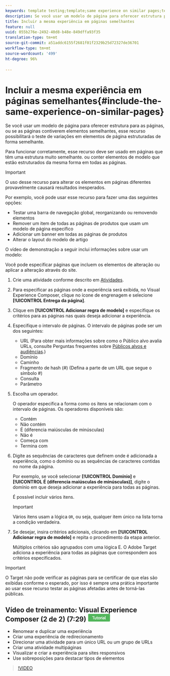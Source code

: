```yaml
---
keywords: template testing;template;same experience on similar pages;template test
description: Se você usar um modelo de página para oferecer estrutura para as páginas, ou se as páginas contiverem elementos semelhantes, esse recurso possibilitará o teste de variações em elementos de página estruturadas de forma semelhante.
title: Incluir a mesma experiência em páginas semelhantes
feature: null
uuid: 055b276e-2492-40d8-b48e-849dffa93f35
translation-type: tm+mt
source-git-commit: a51addc6155f2681f01f2329b25d72327de36701
workflow-type: tm+mt
source-wordcount: '499'
ht-degree: 96%

---
```



# Incluir a mesma experiência em páginas semelhantes{#include-the-same-experience-on-similar-pages}

Se você usar um modelo de página para oferecer estrutura para as páginas, ou se as páginas contiverem elementos semelhantes, esse recurso possibilitará o teste de variações em elementos de página estruturadas de forma semelhante.

Para funcionar corretamente, esse recurso deve ser usado em páginas que têm uma estrutura muito semelhante. ou conter elementos de modelo que estão estruturados da mesma forma em todas as páginas.

>[!IMPORTANT]
>
>O uso desse recurso para alterar os elementos em páginas diferentes provavelmente causará resultados inesperados.

Por exemplo, você pode usar esse recurso para fazer uma das seguintes opções:

* Testar uma barra de navegação global, reorganizando ou removendo elementos
* Remover um item de todas as páginas de produtos que usam um modelo de página específico
* Adicionar um banner em todas as páginas de produtos
* Alterar o layout do modelo de artigo

O vídeo de demonstração a seguir inclui informações sobre usar um modelo:

Você pode especificar páginas que incluem os elementos de alteração ou aplicar a alteração através do site.

1. Crie uma atividade conforme descrito em [Atividades](../../c-activities/activities.md#concept_D317A95A1AB54674BA7AB65C7985BA03).
1. Para especificar as páginas onde a experiência será exibida, no Visual Experience Composer, clique no ícone de engrenagem e selecione **[!UICONTROL Entrega da página]**.
1. Clique em **[!UICONTROL Adicionar regra de modelo]** e especifique os critérios para as páginas nas quais deseja adicionar a experiência.

1. Especifique o intervalo de páginas. O intervalo de páginas pode ser um dos seguintes:

   * URL (Para obter mais informações sobre como o Público alvo avalia URLs, consulte Perguntas frequentes sobre [Públicos alvos e audiências](/help/c-target/c-troubleshooting-targets-and-audiences/troubleshooting-targets-and-audiences.md).)
   * Domínio
   * Caminho
   * Fragmento de hash (#) (Defina a parte de um URL que segue o símbolo #)
   * Consulta
   * Parâmetro

1. Escolha um operador.

   O operador especifica a forma como os itens se relacionam com o intervalo de páginas. Os operadores disponíveis são:

   * Contém
   * Não contém
   * É (diferencia maiúsculas de minúsculas)
   * Não é
   * Começa com
   * Termina com

1. Digite as sequências de caracteres que definem onde é adicionada a experiência, como o domínio ou as sequências de caracteres contidas no nome da página.

   Por exemplo, se você selecionar **[!UICONTROL Domínio]** e **[!UICONTROL É (diferencia maiúsculas de minúsculas)]**, digite o domínio em que deseja adicionar a experiência para todas as páginas.

   É possível incluir vários itens.

   >[!IMPORTANT]
   >
   >Vários itens usam a lógica `OR`, ou seja, qualquer item único na lista torna a condição verdadeira.

1. Se desejar, insira critérios adicionais, clicando em **[!UICONTROL Adicionar regra de modelo]** e repita o procedimento da etapa anterior.

   Múltiplos critérios são agrupados com uma lógica E. O Adobe Target adiciona a experiência para todas as páginas que correspondem aos critérios especificados.

>[!IMPORTANT]
>
> O Target não pode verificar as páginas para se certificar de que elas são exibidas conforme o esperado, por isso é sempre uma prática importante ao usar esse recurso testar as páginas afetadas antes de torná-las públicas.

## Vídeo de treinamento: Visual Experience Composer (2 de 2) (7:29) ![Crachá do tutorial](/help/assets/tutorial.png)

* Renomear e duplicar uma experiência
* Criar uma experiência de redirecionamento
* Direcionar uma atividade para um único URL ou um grupo de URLs
* Criar uma atividade multipáginas
* Visualizar e criar a experiência para sites responsivos
* Use sobreposições para destacar tipos de elementos

>[!VIDEO](https://video.tv.adobe.com/v/17401)